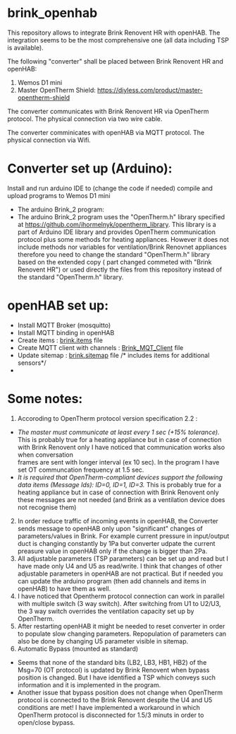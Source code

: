 # brink_openhab

This repository allows to integrate Brink Renovent HR with openHAB. The integration seems to be the most comprehensive one (all data including TSP is available).

The following "converter" shall be placed between Brink Renovent HR and openHAB:
1. Wemos D1 mini
2. Master OpenTherm Shield:  https://diyless.com/product/master-opentherm-shield

The converter communicates with Brink Renovent HR via OpenTherm protocol. The physical connection via two wire cable.

The converter comminicates with openHAB via MQTT protocol. The  physical connection via Wifi.

# Converter set up (Arduino):

Install and run arduino IDE to (change the code if needed) compile and upload programs to Wemos D1 mini
* The arduino Brink_2 program: 
* The arduino Brink_2 program uses the "OpenTherm.h" library specified at  https://github.com/ihormelnyk/opentherm_library. This library is a part of Arduino IDE library and provides OpenTherm communication protocol plus some methods for heating appliances. However it does not include methods nor variables for ventilation/Brink Renovnet appliances therefore you need to change the standard "OpenTherm.h" library based on the extended copy ( part changed commeted with "Brink Renovent HR") or used directly the files from this repository instead of the standard "OpenTherm.h" library.

# openHAB set up:

* Install MQTT Broker (mosquitto)
* Install MQTT binding in openHAB 
* Create items :  [brink.items](https://github.com/raf1000/brink_openhab/blob/main/openHAB/brink.items) file
* Create MQTT client with channels : [Brink_MQT_Client](https://github.com/raf1000/brink_openhab/blob/main/openHAB/Brink_MQTT_Client) file
* Update sitemap : [brink.sitemap](https://github.com/raf1000/brink_openhab/blob/main/openHAB/brink.sitemap) file /* includes items for additional sensors*/
*

# Some notes:
1. Accoroding to OpenTherm protocol version specification 2.2 :
-   *The master must communicate at least every 1 sec (+15% tolerance).* 
            This is probably true for a heating appliance but in case of connection with Brink Renovent only I have noticed that communication works also when conversation  
            frames are sent with longer interval (ex 10 sec). In the program I have set OT communcation frequency at 1.5 sec.
-   *It is required that OpenTherm-compliant devices support the following data items (Message Ids): ID=0, ID=1, ID=3.*
            This is probably true for a heating appliance but in case of connection with Brink Renovent only these messages are not needed (and Brink as a ventilation device               does not recognise them)   
2.  In order reduce traffic of incoming events in openHAB, the Converter sends message to openHAB only upon "significant" changes of parameters/values in Brink. For example         current pressure in input/output duct is changing constantly by 1Pa but converter udpate the current preasure value in openHAB only if the change is bigger than 2Pa.
3.  All adjustable parameters (TSP parameters) can be set up and read but I have made only U4 and U5 as read/write. I think that changes of other adjustable parameters in openHAB are not practical. But if needed you can update the arduino program (then add channels and items in openHAB) to have them as well.
4.  I have noticed that Opentherm protocol connection can work in parallel with multiple switch (3 way switch). After switching from  U1 to U2/U3, the 3 way switch overrides the ventilation capacity set up by OpenTherm.
5.  After restarting openHAB it might be needed to reset converter in order to populate slow changing parameters. Repopulation of parameters can also be done by changing U5 parameter visible in sitemap.
6.  Automatic Bypass (mounted as standard)
- Seems that none of the standard bits (LB2, LB3, HB1, HB2) of the Msg=70 (OT protocol) is updated by Brink Renovent when bypass position is changed. But I have identified a TSP which conveys such information and it is implemented in the program.
- Another issue that bypass position does not change when OpenTherm protocol is connected to the Brink Renovent despite the U4 and U5 conditions are met! I have implemented a workaround in which OpenTherm protocol is disconnected for 1.5/3 minuts in order to open/close bypass. 






